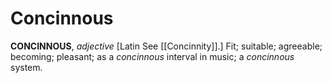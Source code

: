 # Concinnous

**CONCINNOUS**, _adjective_ \[Latin See [[Concinnity]].\] Fit; suitable; agreeable; becoming; pleasant; as a _concinnous_ interval in music; a _concinnous_ system.